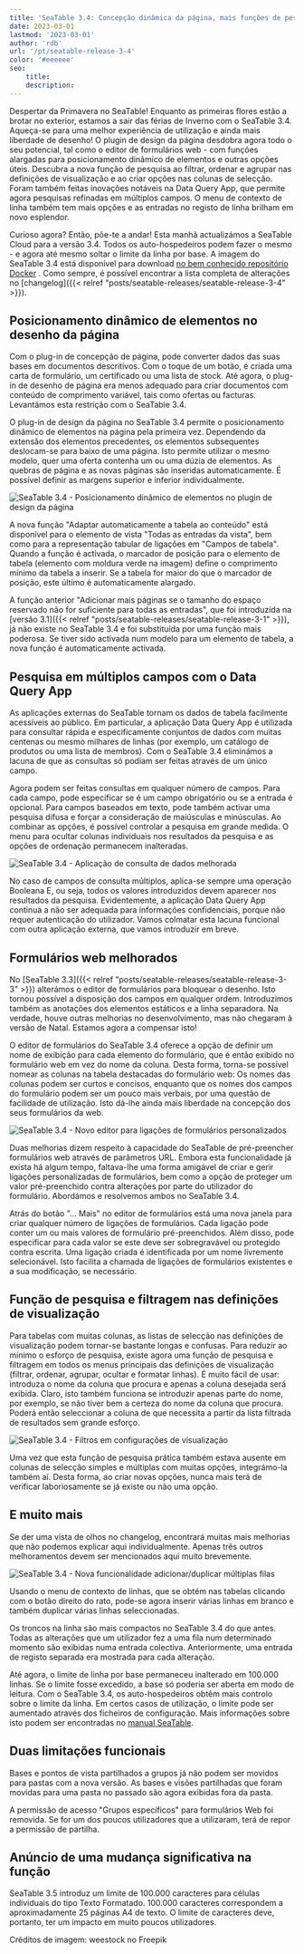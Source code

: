 ```yaml
---
title: 'SeaTable 3.4: Concepção dinâmica da página, mais funções de pesquisa e formulários web melhorados'
date: 2023-03-01
lastmod: '2023-03-01'
author: 'rdb'
url: '/pt/seatable-release-3-4'
color: '#eeeeee'
seo:
    title:
    description:
---
```


Despertar da Primavera no SeaTable! Enquanto as primeiras flores estão a brotar no exterior, estamos a sair das férias de Inverno com o SeaTable 3.4. Aqueça-se para uma melhor experiência de utilização e ainda mais liberdade de desenho! O plugin de design da página desdobra agora todo o seu potencial, tal como o editor de formulários web - com funções alargadas para posicionamento dinâmico de elementos e outras opções úteis. Descubra a nova função de pesquisa ao filtrar, ordenar e agrupar nas definições de visualização e ao criar opções nas colunas de selecção. Foram também feitas inovações notáveis na Data Query App, que permite agora pesquisas refinadas em múltiplos campos. O menu de contexto de linha também tem mais opções e as entradas no registo de linha brilham em novo esplendor.

Curioso agora? Então, põe-te a andar! Esta manhã actualizámos a SeaTable Cloud para a versão 3.4. Todos os auto-hospedeiros podem fazer o mesmo - e agora até mesmo soltar o limite da linha por base. A imagem do SeaTable 3.4 está disponível para download [no bem conhecido repositório Docker](https://hub.docker.com/r/seatable/seatable-enterprise) . Como sempre, é possível encontrar a lista completa de alterações no [changelog]({{< relref "posts/seatable-releases/seatable-release-3-4" >}}).

## Posicionamento dinâmico de elementos no desenho da página

Com o plug-in de concepção de página, pode converter dados das suas bases em documentos descritivos. Com o toque de um botão, é criada uma carta de formulário, um certificado ou uma lista de stock. Até agora, o plug-in de desenho de página era menos adequado para criar documentos com conteúdo de comprimento variável, tais como ofertas ou facturas. Levantámos esta restrição com o SeaTable 3.4.

O plug-in de design da página no SeaTable 3.4 permite o posicionamento dinâmico de elementos na página pela primeira vez. Dependendo da extensão dos elementos precedentes, os elementos subsequentes deslocam-se para baixo de uma página. Isto permite utilizar o mesmo modelo, quer uma oferta contenha um ou uma dúzia de elementos. As quebras de página e as novas páginas são inseridas automaticamente. É possível definir as margens superior e inferior individualmente.

![SeaTable 3.4 - Posicionamento dinâmico de elementos no plugin de design da página](SeaTable-3.4-DynamicPositioningElements.png)

A nova função "Adaptar automaticamente a tabela ao conteúdo" está disponível para o elemento de vista "Todas as entradas da vista", bem como para a representação tabular de ligações em "Campos de tabela". Quando a função é activada, o marcador de posição para o elemento de tabela (elemento com moldura verde na imagem) define o comprimento mínimo da tabela a inserir. Se a tabela for maior do que o marcador de posição, este último é automaticamente alargado.

A função anterior "Adicionar mais páginas se o tamanho do espaço reservado não for suficiente para todas as entradas", que foi introduzida na [versão 3.1]({{< relref "posts/seatable-releases/seatable-release-3-1" >}}), já não existe no SeaTable 3.4 e foi substituída por uma função mais poderosa. Se tiver sido activada num modelo para um elemento de tabela, a nova função é automaticamente activada.

## Pesquisa em múltiplos campos com o Data Query App

As aplicações externas do SeaTable tornam os dados de tabela facilmente acessíveis ao público. Em particular, a aplicação Data Query App é utilizada para consultar rápida e especificamente conjuntos de dados com muitas centenas ou mesmo milhares de linhas (por exemplo, um catálogo de produtos ou uma lista de membros). Com o SeaTable 3.4 eliminámos a lacuna de que as consultas só podiam ser feitas através de um único campo.

Agora podem ser feitas consultas em qualquer número de campos. Para cada campo, pode especificar se é um campo obrigatório ou se a entrada é opcional. Para campos baseados em texto, pode também activar uma pesquisa difusa e forçar a consideração de maiúsculas e minúsculas. Ao combinar as opções, é possível controlar a pesquisa em grande medida. O menu para ocultar colunas individuais nos resultados da pesquisa e as opções de ordenação permanecem inalteradas.

![SeaTable 3.4 - Aplicação de consulta de dados melhorada](SeaTable-3.4-DataQueryApp.png)

No caso de campos de consulta múltiplos, aplica-se sempre uma operação Booleana E, ou seja, todos os valores introduzidos devem aparecer nos resultados da pesquisa. Evidentemente, a aplicação Data Query App continua a não ser adequada para informações confidenciais, porque não requer autenticação do utilizador. Vamos colmatar esta lacuna funcional com outra aplicação externa, que vamos introduzir em breve.

## Formulários web melhorados

No [SeaTable 3.3]({{< relref "posts/seatable-releases/seatable-release-3-3" >}}) alterámos o editor de formulários para bloquear o desenho. Isto tornou possível a disposição dos campos em qualquer ordem. Introduzimos também as anotações dos elementos estáticos e a linha separadora. Na verdade, houve outras melhorias no desenvolvimento, mas não chegaram à versão de Natal. Estamos agora a compensar isto!

O editor de formulários do SeaTable 3.4 oferece a opção de definir um nome de exibição para cada elemento do formulário, que é então exibido no formulário web em vez do nome da coluna. Desta forma, torna-se possível nomear as colunas na tabela destacadas do formulário web: Os nomes das colunas podem ser curtos e concisos, enquanto que os nomes dos campos do formulário podem ser um pouco mais verbais, por uma questão de facilidade de utilização. Isto dá-lhe ainda mais liberdade na concepção dos seus formulários da web.

![SeaTable 3.4 - Novo editor para ligações de formulários personalizados](SeaTable-3.4-FormLinkEditor.png)

Duas melhorias dizem respeito à capacidade do SeaTable de pré-preencher formulários web através de parâmetros URL. Embora esta funcionalidade já exista há algum tempo, faltava-lhe uma forma amigável de criar e gerir ligações personalizadas de formulários, bem como a opção de proteger um valor pré-preenchido contra alterações por parte do utilizador do formulário. Abordámos e resolvemos ambos no SeaTable 3.4.

Atrás do botão "... Mais" no editor de formulários está uma nova janela para criar qualquer número de ligações de formulários. Cada ligação pode conter um ou mais valores de formulário pré-preenchidos. Além disso, pode especificar para cada valor se este deve ser sobregravável ou protegido contra escrita. Uma ligação criada é identificada por um nome livremente selecionável. Isto facilita a chamada de ligações de formulários existentes e a sua modificação, se necessário.

## Função de pesquisa e filtragem nas definições de visualização

Para tabelas com muitas colunas, as listas de selecção nas definições de visualização podem tornar-se bastante longas e confusas. Para reduzir ao mínimo o esforço de pesquisa, existe agora uma função de pesquisa e filtragem em todos os menus principais das definições de visualização (filtrar, ordenar, agrupar, ocultar e formatar linhas). É muito fácil de usar: introduza o nome da coluna que procura e apenas a coluna desejada será exibida. Claro, isto também funciona se introduzir apenas parte do nome, por exemplo, se não tiver bem a certeza do nome da coluna que procura. Poderá então seleccionar a coluna de que necessita a partir da lista filtrada de resultados sem grande esforço.

![SeaTable 3.4 - Filtros em configurações de visualização](SeaTable-3.4-FilterInViewSettings.png)

Uma vez que esta função de pesquisa prática também estava ausente em colunas de selecção simples e múltiplas com muitas opções, integrámo-la também aí. Desta forma, ao criar novas opções, nunca mais terá de verificar laboriosamente se já existe ou não uma opção.

## E muito mais

Se der uma vista de olhos no changelog, encontrará muitas mais melhorias que não podemos explicar aqui individualmente. Apenas três outros melhoramentos devem ser mencionados aqui muito brevemente.

![SeaTable 3.4 - Nova funcionalidade adicionar/duplicar múltiplas filas](SeaTable-3.4-AddMultipleRows.png)

Usando o menu de contexto de linhas, que se obtém nas tabelas clicando com o botão direito do rato, pode-se agora inserir várias linhas em branco e também duplicar várias linhas seleccionadas.

Os troncos na linha são mais compactos no SeaTable 3.4 do que antes. Todas as alterações que um utilizador fez a uma fila num determinado momento são exibidas numa entrada colectiva. Anteriormente, uma entrada de registo separada era mostrada para cada alteração.

Até agora, o limite de linha por base permaneceu inalterado em 100.000 linhas. Se o limite fosse excedido, a base só poderia ser aberta em modo de leitura. Com o SeaTable 3.4, os auto-hospedeiros obtêm mais controlo sobre o limite da linha. Em certos casos de utilização, o limite pode ser aumentado através dos ficheiros de configuração. Mais informações sobre isto podem ser encontradas no [manual SeaTable](https://manual.seatable.io/config/base_rows_limit/).

## Duas limitações funcionais

Bases e pontos de vista partilhados a grupos já não podem ser movidos para pastas com a nova versão. As bases e visões partilhadas que foram movidas para uma pasta no passado são agora exibidas fora da pasta.

A permissão de acesso "Grupos específicos" para formulários Web foi removida. Se for um dos poucos utilizadores que a utilizaram, terá de repor a permissão de partilha.

## Anúncio de uma mudança significativa na função

SeaTable 3.5 introduz um limite de 100.000 caracteres para células individuais do tipo Texto Formatado. 100.000 caracteres correspondem a aproximadamente 25 páginas A4 de texto. O limite de caracteres deve, portanto, ter um impacto em muito poucos utilizadores.

Créditos de imagem: weestock no Freepik
